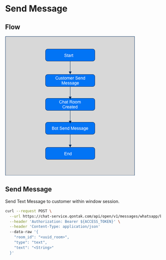 # Send Message

## Flow

![Bot-Send-Message](../../assets/images/Bot-Send-Message.png "Flow Bot Send Message")

## Send Message

Send Text Message to customer within window session.

```bash
curl --request POST \
  --url https://chat-service.qontak.com/api/open/v1/messages/whatsapp/bot \
  --header 'Authorization: Bearer ${ACCESS_TOKEN}' \
  --header 'Content-Type: application/json'
  --data-raw '{
    "room_id": "<uuid_room>",
    "type": "text",
    "text": "<String>"
  }'
```


